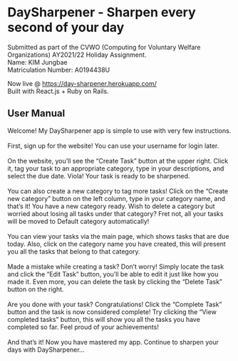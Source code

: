 # DaySharpener - Sharpen every second of your day <br />
Submitted as part of the CVWO (Computing for Voluntary Welfare Organizations) AY2021/22 Holiday Assignment. <br />
Name: KIM Jungbae <br />
Matriculation Number: A0194438U

Now live @ https://day-sharpener.herokuapp.com/ <br />
Built with React.js + Ruby on Rails.

## User Manual

Welcome! My DaySharpener app is simple to use with very few instructions. <br /><br />
First, sign up for the website! You can use your username for login later. <br /><br />
On the website, you’ll see the “Create Task” button at the upper right. Click it, tag your task to an appropriate category, type in your descriptions, and select the due date. Viola! Your task is ready to be sharpened. <br /><br />
You can also create a new category to tag more tasks! Click on the “Create new category” button on the left column, type in your category name, and that’s it! You have a new category ready. Wish to delete a category but worried about losing all tasks under that category? Fret not, all your tasks will be moved to Default category automatically! <br /><br />
You can view your tasks via the main page, which shows tasks that are due today. Also, click on the category name you have created, this will present you all the tasks that belong to that category. <br /><br />
Made a mistake while creating a task? Don’t worry! Simply locate the task and click the “Edit Task” button, you’ll be able to edit it just like how you made it. Even more, you can delete the task by clicking the “Delete Task” button on the right. <br /><br />
Are you done with your task? Congratulations! Click the “Complete Task” button and the task is now considered complete! Try clicking the “View completed tasks” button, this will show you all the tasks you have completed so far. Feel proud of your achievements! <br /><br />
And that’s it! Now you have mastered my app. Continue to sharpen your days with DaySharpener...
